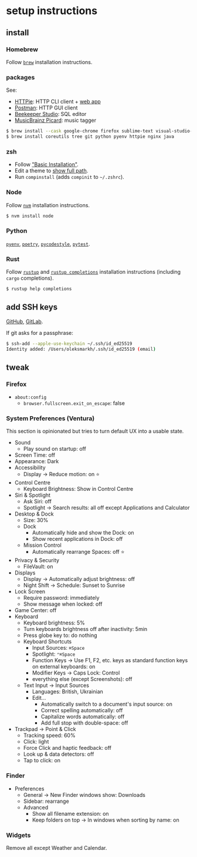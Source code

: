 # setup instructions
## install
### Homebrew
Follow [`brew`](https://brew.sh) installation instructions.

### packages
See:
* [HTTPie](https://httpie.io/): HTTP CLI client + [web app](https://httpie.io/app)
* [Postman](https://www.getpostman.com): HTTP GUI client
* [Beekeeper Studio](https://www.beekeeperstudio.io/): SQL editor
* [MusicBrainz Picard](https://picard.musicbrainz.org/): music tagger

```bash
$ brew install --cask google-chrome firefox sublime-text visual-studio-code postman beekeeper-studio android-file-transfer musicbrainz-picard
$ brew install coreutils tree git python pyenv httpie nginx java
```

### zsh
* Follow ["Basic Installation"](https://github.com/ohmyzsh/ohmyzsh#basic-installation).
* Edit a theme to [show full path](https://blaisdell.dev/zsh-full-file-path/).
* Run `compinstall` (adds `compinit` to `~/.zshrc`).

### Node
Follow [`nvm`](https://github.com/nvm-sh/nvm) installation instructions.

```bash
$ nvm install node
```

### Python
[`pyenv`](https://github.com/pyenv/pyenv/), [`poetry`](https://python-poetry.org/docs/basic-usage/), [`pycodestyle`](https://pycodestyle.readthedocs.io/en/latest/), [`pytest`](https://pytest.org/en/latest/).

### Rust
Follow [`rustup`](https://doc.rust-lang.org/book/ch01-01-installation.html) and [`rustup completions`](https://rust-lang.github.io/rustup/installation/index.html#enable-tab-completion-for-bash-fish-zsh-or-powershell) installation instructions (including `cargo` completions).

```bash
$ rustup help completions
```

## add SSH keys
[GitHub](https://docs.github.com/en/authentication/connecting-to-github-with-ssh), [GitLab](https://docs.gitlab.com/ee/user/ssh.html).

If git asks for a passphrase:
```bash
$ ssh-add --apple-use-keychain ~/.ssh/id_ed25519
Identity added: /Users/oleksmarkh/.ssh/id_ed25519 (email)
```

## tweak
### Firefox
* `about:config`
  * `browser.fullscreen.exit_on_escape`: false

### System Preferences (Ventura)
This section is opinionated but tries to turn default UX into a usable state.

* Sound
  * Play sound on startup: off
* Screen Time: off
* Appearance: Dark
* Accessibility
  * Display -> Reduce motion: on :star:
* Control Centre
  * Keyboard Brightness: Show in Control Centre
* Siri & Spotlight
  * Ask Siri: off
  * Spotlight -> Search results: all off except Applications and Calculator
* Desktop & Dock
  * Size: 30%
  * Dock
    * Automatically hide and show the Dock: on
    * Show recent applications in Dock: off
  * Mission Control
    * Automatically rearrange Spaces: off :star:
* Privacy & Security
  * FileVault: on
* Displays
  * Display -> Automatically adjust brightness: off
  * Night Shift -> Schedule: Sunset to Sunrise
* Lock Screen
  * Require password: immediately
  * Show message when locked: off
* Game Center: off
* Keyboard
  * Keyboard brightness: 5%
  * Turn keyboards brightness off after inactivity: 5min
  * Press globe key to: do nothing
  * Keyboard Shortcuts
    * Input Sources: `⌘Space`
    * Spotlight: `⌃⌘Space`
    * Function Keys -> Use F1, F2, etc. keys as standard function keys on external keyboards: on
    * Modifier Keys -> Caps Lock: Control
    * everything else (except Screenshots): off
  * Text Input -> Input Sources
    * Languages: British, Ukrainian
    * Edit...
      * Automatically switch to a document's input source: on
      * Correct spelling automatically: off
      * Capitalize words automatically: off
      * Add full stop with double-space: off
* Trackpad -> Point & Click
  * Tracking speed: 60%
  * Click: light
  * Force Click and haptic feedback: off
  * Look up & data detectors: off
  * Tap to click: on

### Finder
* Preferences
  * General -> New Finder windows show: Downloads
  * Sidebar: rearrange
  * Advanced
    * Show all filename extension: on
    * Keep folders on top -> In windows when sorting by name: on

### Widgets
Remove all except Weather and Calendar.
